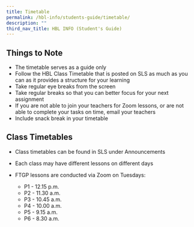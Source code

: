```yaml
---
title: Timetable
permalink: /hbl-info/students-guide/timetable/
description: ""
third_nav_title: HBL INFO (Student's Guide)
---
```


Things to Note
--------------

*   The timetable serves as a guide only
*   Follow the HBL Class Timetable that is posted on SLS as much as you can as it provides a structure for your learning
*   Take regular eye breaks from the screen
*   Take regular breaks so that you can better focus for your next assignment
*   If you are not able to join your teachers for Zoom lessons, or are not able to complete your tasks on time, email your teachers
*   Include snack break in your timetable

Class Timetables
----------------

*   Class timetables can be found in SLS under Announcements
*   Each class may have different lessons on different days
*   FTGP lessons are conducted via Zoom on Tuesdays:

	* P1 - 12.15 p.m.
	* P2 - 11.30 a.m.
	* P3 - 10.45 a.m.
	* P4 - 10.00 a.m.
	* P5 - 9.15 a.m.
	* P6 - 8.30 a.m.
